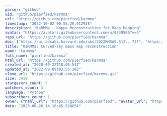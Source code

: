```yaml
---
parser: "github"
uid: "github/pierfied/karmma"
url: "https://github.com/pierfied/karmma"
timestamp: "2022-10-02 00:55:20.912928"
description: "KaRMMa - Kappa Reconstruction for Mass Mapping"
avatar: "https://avatars.githubusercontent.com/u/6539506?v=4"
repo_url: "https://github.com/pierfied/karmma"
doi: ["https://ui.adsabs.harvard.edu/abs/2022MNRAS.512...73F", "https://ui.adsabs.harvard.edu/abs/2022ascl.soft09006F/abstract"]
title: "KaRMMa: Curved-sky mass map reconstruction"
name: "karmma"
full_name: "pierfied/karmma"
html_url: "https://github.com/pierfied/karmma"
created_at: "2020-09-22T18:05:54Z"
updated_at: "2022-09-09T02:55:10Z"
clone_url: "https://github.com/pierfied/karmma.git"
size: 2919
stargazers_count: 3
watchers_count: 3
language: "Python"
subscribers_count: 1
owner: {"html_url": "https://github.com/pierfied", "avatar_url": "https://avatars.githubusercontent.com/u/6539506?v=4", "login": "pierfied", "type": "User"}
date: "2023-08-26 14:18:45.524854"
---
```

